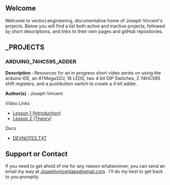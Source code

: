 ## Welcome

Welcome to vectorj.engineering, documentative home of Joseph Vincent's projects. Below you will find a list both active and inactive projects, followed by short descriptions, and links to their own pages and gitHub repositories. 

## _PROJECTS

### ARDUINO_74HC595_ADDER

**Description** : Resources for an in progress short video series on using the arduino IDE, an ATMega32U, 16 LEDS, two 4 bit DIP Switches, 2 74HC595 shift registers, and a pushbutton switch to create a 4 bit adder.

**Author(s)** : Joseph Vincent

_Video Links_
- [Lesson 1 (Introduction)](url)
- [Lesson 2 (Theory)](url)

_Docs_
- [DEVNOTES.TXT](url)



## Support or Contact

If you need to get ahold of me for any reason whatsovever, you can send an email my way at Josephvincentaps@gmail.com . I'll do my best to get back to you promptly.
